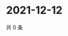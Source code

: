 # 2021-12-12

共 0 条

<!-- BEGIN WEIBO -->
<!-- 最后更新时间 Sun Dec 12 2021 23:08:53 GMT+0800 (China Standard Time) -->

<!-- END WEIBO -->
